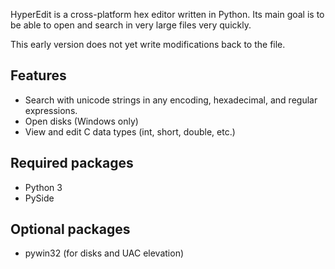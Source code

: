 HyperEdit is a cross-platform hex editor written in Python. Its main goal is to be able to open and search in very large files very quickly.

This early version does not yet write modifications back to the file.

Features
--------
* Search with unicode strings in any encoding, hexadecimal, and regular expressions.
* Open disks (Windows only)
* View and edit C data types (int, short, double, etc.)

Required packages
-----------------
* Python 3
* PySide

Optional packages
-----------------
* pywin32 (for disks and UAC elevation)
